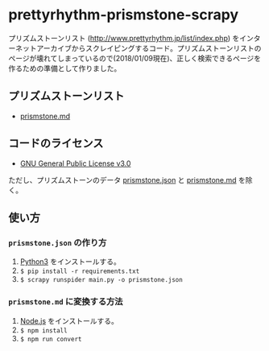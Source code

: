 # prettyrhythm-prismstone-scrapy
プリズムストーンリスト (http://www.prettyrhythm.jp/list/index.php) をインターネットアーカイブからスクレイピングするコード。プリズムストーンリストのページが壊れてしまっているので(2018/01/09現在)、正しく検索できるページを作るための準備として作りました。

## プリズムストーンリスト
- [prismstone.md](prismstone.md)

## コードのライセンス
- [GNU General Public License v3.0](LICENSE)

 ただし、プリズムストーンのデータ [prismstone.json](prismstone.json) と [prismstone.md](prismstone.md) を除く。

## 使い方

### `prismstone.json` の作り方
1. [Python3](https://www.python.org/) をインストールする。
1. `$ pip install -r requirements.txt`
1. `$ scrapy runspider main.py -o prismstone.json`

### `prismstone.md` に変換する方法
1. [Node.js](https://nodejs.org/ja/) をインストールする。
1. `$ npm install`
1. `$ npm run convert`